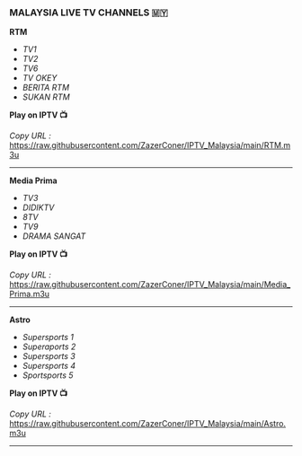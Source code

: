 ### MALAYSIA LIVE TV CHANNELS :malaysia:

**RTM**

- _TV1_
- _TV2_
- _TV6_
- _TV OKEY_
- _BERITA RTM_
- _SUKAN RTM_

**Play on IPTV :tv:**

_Copy URL :_ https://raw.githubusercontent.com/ZazerConer/IPTV_Malaysia/main/RTM.m3u
<br>
<hr>

**Media Prima**

- _TV3_
- _DIDIKTV_
- _8TV_
- _TV9_
- _DRAMA SANGAT_

**Play on IPTV :tv:**

_Copy URL :_ https://raw.githubusercontent.com/ZazerConer/IPTV_Malaysia/main/Media_Prima.m3u
<br>
<hr>

**Astro**

- _Supersports 1_
- _Superaports 2_
- _Supersports 3_
- _Supersports 4_
- _Sportsports 5_

**Play on IPTV :tv:**

_Copy URL :_ https://raw.githubusercontent.com/ZazerConer/IPTV_Malaysia/main/Astro.m3u
<br>
<hr>
